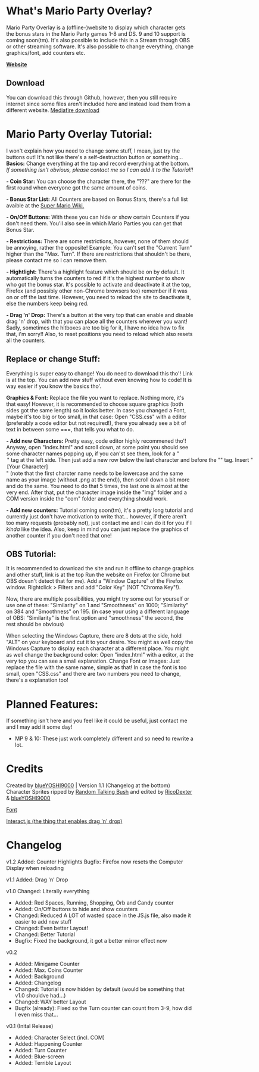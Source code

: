 # What's Mario Party Overlay?
Mario Party Overlay is a (offline-)website to display which character gets the bonus stars in the Mario Party games 1-8 and DS. 9 and 10 support is coming soon(tm). It's also possible to include this in a Stream through OBS or other streaming software. It's also possible to change everything, change graphics/font, add counters etc.

**[Website](https://blueyoshi9000.github.io/MarioPartyOverlay/)**

## Download
You can download this through Github, however, then you still require internet since some files aren't included here and instead load them from a different website.
[Mediafire download](http://www.mediafire.com/file/df88uvfww49z41e/Mario_Party_Overlay%282%29.zip)

# Mario Party Overlay Tutorial:
I won't explain how you need to change some stuff, I mean, just try the buttons out! It's not like there's a self-destruction button or something... **Basics:** Change everything at the top and record everything at the bottom. *If something isn't obvious, please contact me so I can add it to the Tutorial!!*

**- Coin Star:** You can choose the character there, the "???" are there for the first round when everyone got the same amount of coins.

**- Bonus Star List:** All Counters are based on Bonus Stars, there's a full list avaible at the [Super Mario Wiki.](https://www.mariowiki.com/Bonus_Star#Introduced_in_Mario_Party)

**- On/Off Buttons:** With these you can hide or show certain Counters if you don't need them. You'll also see in which Mario Parties you can get that Bonus Star.

**- Restrictions:** There are some restrictions, however, none of them should be annoying, rather the opposite! Example: You can't set the "Current Turn" higher than the "Max. Turn". If there are restrictions that shouldn't be there, please contact me so I can remove them.

**- Hightlight:** There's a highlight feature which should be on by default. It automatically turns the counters to red if it's the highest number to show who got the bonus star. It's possible to activate and deactivate it at the top, Firefox (and possibly other non-Chrome browsers too) remember if it was on or off the last time. However, you need to reload the site to deactivate it, else the numbers keep being red.

**- Drag 'n' Drop:** There's a button at the very top that can enable and disable drag 'n' drop, with that you can place all the counters wherever you want! Sadly, sometimes the hitboxes are too big for it, I have no idea how to fix that, i'm sorry!! Also, to reset positions you need to reload which also resets all the counters.

## Replace or change Stuff:
Everything is super easy to change! You do need to download this tho'! Link is at the top. You can add new stuff without even knowing how to code! It is way easier if you know the basics tho'.

**Graphics & Font:** Replace the file you want to replace. Nothing more, it's that easy! However, it is recommended to choose square graphics (both sides got the same length) so it looks better. In case you changed a Font, maybe it's too big or too small, in that case: Open "CSS.css" with a editor (preferably a code editor but not required!), there you already see a bit of text in between some ===, that tells you what to do.

**- Add new Characters:** Pretty easy, code editor highly recommened tho'! Anyway, open "index.html" and scroll down, at some point you should see some character names popping up, if you can'st see them, look for a "<option>" tag at the left side. Then just add a new row below the last character and before the "</select>" tag. Insert "<option value="[yourcharacter]">[Your Character]</option>" (note that the first charcter name needs to be lowercase and the same name as your image (without .png at the end)), then scroll down a bit more and do the same. You need to do that 5 times, the last one is almost at the very end. After that, put the character image inside the "img" folder and a COM version inside the "com" folder and everything should work.

**- Add new counters:** Tutorial coming soon(tm), it's a pretty long tutorial and currently just don't have motivation to write that... however, if there aren't too many requests (probably not), just contact me and I can do it for you if I *kinda* like the idea. Also, keep in mind you can just replace the graphics of another counter if you don't need that one!

## OBS Tutorial:
It is recommended to download the site and run it offline to change graphics and other stuff, link is at the top
Run the website on Firefox (or Chrome but OBS doesn't detect that for me). Add a "Window Capture" of the Firefox window. Rightclick > Filters and add "Color Key" (NOT "Chroma Key"!).

Now, there are multiple possibilities, you might try some out for yourself or use one of these: "Similarity" on 1 and "Smoothness" on 1000; "Similarity" on 384 and "Smoothness" on 195. (in case your using a different language of OBS: "Similarity" is the first option and "smoothness" the second, the rest should be obvious)

When selecting the Windows Capture, there are 8 dots at the side, hold "ALT" on your keyboard and cut it to your desire. You might as well copy the Windows Capture to display each character at a different place.
You might as well change the background color: Open "index.html" with a editor, at the very top you can see a small explanation.
Change Font or Images: Just replace the file with the same name, simple as that! In case the font is too small, open "CSS.css" and there are two numbers you need to change, there's a explanation too!

# Planned Features:
If something isn't here and you feel like it could be useful, just contact me and I may add it some day!
- MP 9 & 10: These just work completely different and so need to rewrite a lot.
  
# Credits
Created by [blueYOSHI9000](https://www.twitter.com/blueyoshi9000yt) | Version 1.1 (Changelog at the bottom)
Character Sprites ripped by [Random Talking Bush](https://www.vg-resource.com/user-7.html) and edited by [RicoDexter](https://twitter.com/Der_RicoDexter) & [blueYOSHI9000](https://www.twitter.com/blueyoshi9000yt)

[Font](http://www.mediafire.com/file/phz4t7pyqqbqxou/Mario+Party+Overlay.zip)

[Interact.js (the thing that enables drag 'n' drop)](http://interactjs.io/)

# Changelog
v1.2
     Added: Counter Highlights
     Bugfix: Firefox now resets the Computer Display when reloading

v1.1
     Added: Drag 'n' Drop

v1.0
     Changed: Literally everything

- Added: Red Spaces, Running, Shopping, Orb and Candy counter
- Added: On/Off buttons to hide and show counters
- Changed: Reduced A LOT of wasted space in the JS.js file, also made it easier to add new stuff
- Changed: Even better Layout!
- Changed: Better Tutorial
- Bugfix: Fixed the background, it got a better mirror effect now

v0.2
- Added: Minigame Counter
- Added: Max. Coins Counter
- Added: Background
- Added: Changelog
- Changed: Tutorial is now hidden by default (would be something that v1.0 shouldve had...)
- Changed: WAY better Layout
- Bugfix (already): Fixed so the Turn counter can count from 3-9, how did I even miss that...


v0.1 (Inital Release)
- Added: Character Select (incl. COM)
- Added: Happening Counter
- Added: Turn Counter
- Added: Blue-screen
- Added: Terrible Layout
